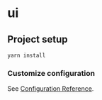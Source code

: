 # ui

## Project setup
```
yarn install
```

### Customize configuration
See [Configuration Reference](https://cli.vuejs.org/config/).
